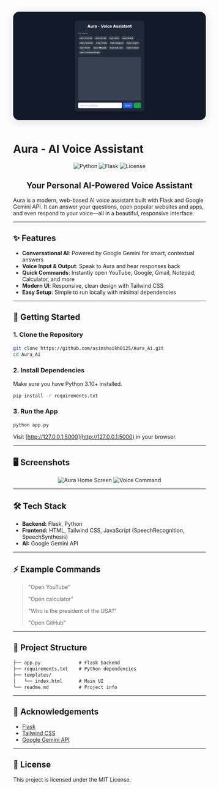 
<p align="center">
	<img src="image.png" alt="Aura Banner" style="max-width: 100%; border-radius: 16px; box-shadow: 0 4px 24px #0002; margin-bottom: 16px;" />
</p>

# Aura - AI Voice Assistant

<p align="center">
	<img src="https://img.shields.io/badge/Python-3.10%2B-blue?logo=python" alt="Python">
	<img src="https://img.shields.io/badge/Flask-3.0.2-green?logo=flask" alt="Flask">
	<img src="https://img.shields.io/badge/License-MIT-yellow.svg" alt="License">
</p>

<h2 align="center">Your Personal AI-Powered Voice Assistant</h2>

Aura is a modern, web-based AI voice assistant built with Flask and Google Gemini API. It can answer your questions, open popular websites and apps, and even respond to your voice—all in a beautiful, responsive interface.

---

## ✨ Features

- **Conversational AI**: Powered by Google Gemini for smart, contextual answers
- **Voice Input & Output**: Speak to Aura and hear responses back
- **Quick Commands**: Instantly open YouTube, Google, Gmail, Notepad, Calculator, and more
- **Modern UI**: Responsive, clean design with Tailwind CSS
- **Easy Setup**: Simple to run locally with minimal dependencies

---

## 🚀 Getting Started

### 1. Clone the Repository
```bash
git clone https://github.com/asimshaikh0125/Aura_Ai.git
cd Aura_Ai
```

### 2. Install Dependencies
Make sure you have Python 3.10+ installed.
```bash
pip install -r requirements.txt
```

### 3. Run the App
```bash
python app.py
```
Visit [http://127.0.0.1:5000](http://127.0.0.1:5000) in your browser.

---

## 🖥️ Screenshots

<p align="center">
	<img src="https://placehold.co/600x350?text=Aura+Home+Screen" alt="Aura Home Screen" width="400">
	<img src="https://placehold.co/600x350?text=Voice+Command+in+Action" alt="Voice Command" width="400">
</p>

---

## 🛠️ Tech Stack

- **Backend:** Flask, Python
- **Frontend:** HTML, Tailwind CSS, JavaScript (SpeechRecognition, SpeechSynthesis)
- **AI:** Google Gemini API

---

## ⚡ Example Commands

> "Open YouTube"
> 
> "Open calculator"
> 
> "Who is the president of the USA?"
> 
> "Open GitHub"

---

## 📁 Project Structure

```
├── app.py              # Flask backend
├── requirements.txt    # Python dependencies
├── templates/
│   └── index.html      # Main UI
└── readme.md           # Project info
```

---

## 🙏 Acknowledgements

- [Flask](https://flask.palletsprojects.com/)
- [Tailwind CSS](https://tailwindcss.com/)
- [Google Gemini API](https://ai.google.dev/)

---

## 📜 License

This project is licensed under the MIT License.
